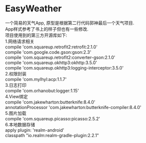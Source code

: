 # EasyWeather
一个简易的天气App, 原型是根据第二行代码郭神最后一个天气项目.<br />
App样式参考了书上的样子但也有一些修改.<br />
项目使用到的第三方开源库如下:<br />
1.网络请求相关<br />
  compile 'com.squareup.retrofit2:retrofit:2.1.0'<br />
  compile 'com.google.code.gson:gson:2.3'<br />
  compile 'com.squareup.retrofit2:converter-gson:2.1.0'<br />
  compile 'com.squareup.okhttp3:okhttp:3.5.0'<br />
  compile 'com.squareup.okhttp3:logging-interceptor:3.5.0'<br />
 2.权限封装<br />
  compile 'com.mylhyl:acp:1.1.7'<br />
 3.日志打印<br />
  compile 'com.orhanobut:logger:1.15'<br />
 4.View绑定<br />
  compile 'com.jakewharton:butterknife:8.4.0'<br />
  annotationProcessor 'com.jakewharton:butterknife-compiler:8.4.0'<br />
 5.图片加载<br />
  compile 'com.squareup.picasso:picasso:2.5.2'<br />
 6.本地数据存储<br />
  apply plugin: 'realm-android'<br />
  classpath "io.realm:realm-gradle-plugin:2.2.1"<br />
